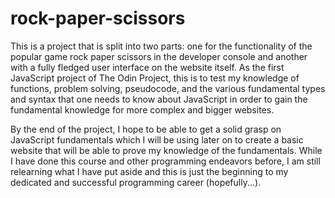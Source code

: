 # rock-paper-scissors
This is a project that is split into two parts: one for the functionality of the popular game rock paper scissors in the developer console and another with a fully fledged user interface on the website itself. As the first JavaScript project of The Odin Project, this is to test my knowledge of functions, problem solving, pseudocode, and the various fundamental types and syntax that one needs to know about JavaScript in order to gain the fundamental knowledge for more complex and bigger websites.

By the end of the project, I hope to be able to get a solid grasp on JavaScript fundamentals which I will be using later on to create a basic website that will be able to prove my knowledge of the fundamentals. While I have done this course and other programming endeavors before, I am still relearning what I have put aside and this is just the beginning to my dedicated and successful programming career (hopefully...).